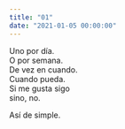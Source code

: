 ```yaml
---
title: "01"
date: "2021-01-05 00:00:00"
---
```


Uno por día.\
O por semana.\
De vez en cuando.\
Cuando pueda.\
Si me gusta sigo\
sino, no.

Así de simple.